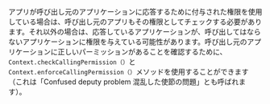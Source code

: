 
アプリが呼び出し元のアプリケーションに応答するために付与された権限を使用している場合は、呼び出し元のアプリもその権限としてチェックする必要があります。それ以外の場合は、応答しているアプリケーションが、呼び出してはならないアプリケーションに権限を与えている可能性があります。呼び出し元のアプリケーションに正しいパーミッションがあることを確認するために、 `Context.checkCallingPermission（）`と `Context.enforceCallingPermission（）`メソッドを使用することができます（これは「Confused deputy problem 混乱した使節の問題」とも呼ばれます）。
